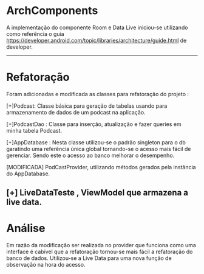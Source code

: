 ﻿# ArchComponents
A implementação do componente Room e Data Live iniciou-se utilizando como referência o 
guia https://developer.android.com/topic/libraries/architecture/guide.html de developer.

---

# Refatoração

Foram adicionadas e modificada as classes  para refatoração do projeto :

[+]Podcast: Classe básica para geração de tabelas usando para armazenamento de dados de 
um podcast na aplicação.

[+]PodcastDao : Classe para inserção, atualização e fazer queries em minha tabela Podcast.

[+]AppDatabase : Nesta classe utilizou-se o padrão 
singleton para o db garatindo uma referência única global
tornando-se o acesso mais fácil de gerenciar. Sendo este o 
acesso ao banco melhorar o desempenho.

[MODIFICADA] PodCastProvider, utilizando métodos gerados pela instância do AppDatabase.


[+] LiveDataTeste , ViewModel que armazena a live data.
--

# Análise

Em razão da modificação ser realizada no provider que funciona como uma interface
 é cabível que a refatoração tornou-se mais fácil a refatoração do banco de dados.
Utilizou-se a Live Data para uma nova função de observação na hora do acesso.




